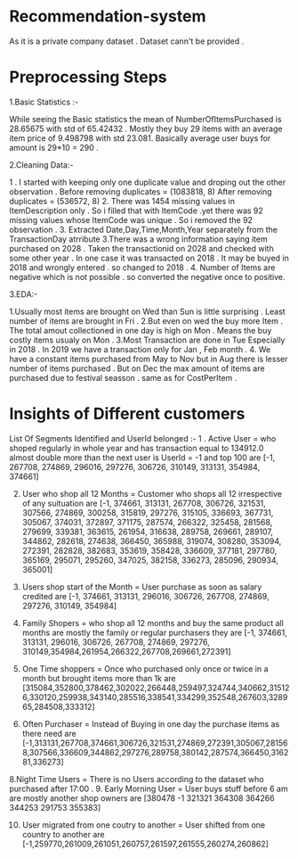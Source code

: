 # Recommendation-system

As it is a private company dataset . Dataset cann't be provided .  
# Preprocessing Steps

1.Basic Statistics :- 

While seeing the  Basic statistics the mean of NumberOfItemsPurchased is 28.65675 with std of 65.42432 . Mostly they buy 29 items with an average item price of  9.498798 with std 23.081. Basically average user buys for amount is 29*10 = 290 . 

2.Cleaning Data:-

1 . I started with keeping only one duplicate value and droping out the other observation .
Before removing duplicates = (1083818, 8)
After removing duplicates = (536572, 8)
2. There was 1454 missing values in ItemDescription only . So i filled that with ItemCode .yet there was 92 missing values whose ItemCode was unique . So i removed the 92 observation .
3. Extracted Date,Day,Time,Month,Year separately from the TransactionDay atrribute
3.There was a wrong information saying item purchased on 2028 . Taken the transactionid on 2028 and checked with some other year . In one case it was transacted on 2018 . It may be buyed in 2018 and wrongly entered  . so changed to 2018 .
4. Number of Items are negative which is not possible . so converted the negative once to positive.

3.EDA:-

1.Usually most items are brought on Wed than Sun is little surprising . Least number of items are brought in Fri .
2.But even on wed the buy more Item . The total amout collectioned in one day is high on Mon . Means the buy costly items usualy on Mon .
3.Most Transaction are done in Tue Especially in 2018 . In 2019 we have a transaction only for Jan , Feb month .
4. We have a constant items purchased from May to Nov but in Aug there is lesser number of items purchased . But on Dec the max amount of items are purchased due to festival seasson . same as for CostPerItem .  

# Insights of Different customers


List Of Segments Identified and UserId belonged :-
1 . Active User = who shoped regularly in whole year and has  transaction equal to  134912.0 almost double more than the next user is UserId = -1 and top 100 are [-1, 267708, 274869, 296016, 297276, 306726, 310149, 313131, 354984, 374661]

2. User who shop all 12 Months = Customer who shops all 12 irrespective of any suituation are [-1, 374661, 313131, 267708, 306726, 321531, 307566, 274869, 300258, 315819, 297276, 315105, 336693, 367731, 305067, 374031, 372897, 371175, 287574, 266322, 325458, 281568, 279699, 339381, 363615, 261954, 316638, 289758, 269661, 289107, 344862, 282618, 274638, 366450, 365988, 319074, 308280, 353094, 272391, 282828, 382683, 353619, 358428, 336609, 377181, 297780, 365169, 295071, 295260, 347025, 382158, 336273, 285096, 290934, 365001] 

4. Users shop start of the Month = User purchase as soon as salary credited are [-1, 374661, 313131, 296016, 306726, 267708, 274869, 297276, 310149, 354984]

5. Family Shopers = who shop all 12 months and buy the same product all months are mostly the family or regular purchasers they are [-1, 374661, 313131, 296016, 306726, 267708, 274869, 297276, 310149,354984,261954,266322,267708,269661,272391]

6. One Time shoppers = Once who purchased only once or twice in a month but brought items more than 1k are
[315084,352800,378462,302022,266448,259497,324744,340662,315126,330120,259938,343140,285516,338541,334299,352548,267603,328965,284508,333312]

7. Often Purchaser = Instead of Buying in one day the purchase items as there need are [-1,313131,267708,374661,306726,321531,274869,272391,305067,281568,307566,336609,344862,297276,289758,380142,287574,366450,316281,336273]

8.Night Time Users = There is no Users according to the dataset who purchased after 17:00 . 
9. Early Morning User = User buys stuff before 6 am are mostly another shop owners are [380478     -1 321321 364308 364266 344253 291753 355383]

10. User migrated from one coutry to another = User shifted from one country to another are [-1,259770,261009,261051,260757,261597,261555,260274,260862] 

